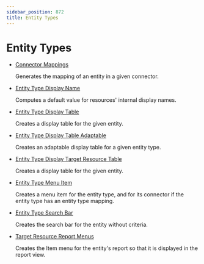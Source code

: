 ```yaml
---
sidebar_position: 872
title: Entity Types
---
```


# Entity Types

* [Connector Mappings](connectormappings/index "Connector Mappings")

  Generates the mapping of an entity in a given connector.
* [Entity Type Display Name](entitytypedisplayname/index "Entity Type Display Name")

  Computes a default value for resources' internal display names.
* [Entity Type Display Table](entitytypedisplaytable/index "Entity Type Display Table")

  Creates a display table for the given entity.
* [Entity Type Display Table Adaptable](entitytypedisplaytableadaptable/index "Entity Type Display Table Adaptable")

  Creates an adaptable display table for a given entity type.
* [Entity Type Display Target Resource Table](entitytypedisplaytargetresourcetable/index "Entity Type Display Target Resource Table")

  Creates a display table for the given entity.
* [Entity Type Menu Item](entitytypemenuitem/index "Entity Type Menu Item")

  Creates a menu item for the entity type, and for its connector if the entity type has an entity type mapping.
* [Entity Type Search Bar](entitytypesearchbar/index "Entity Type Search Bar")

  Creates the search bar for the entity without criteria.
* [Target Resource Report Menus](targetresourcereportmenus/index "Target Resource Report Menus")

  Creates the Item menu for the entity's report so that it is displayed in the report view.